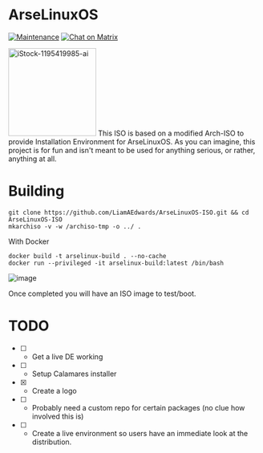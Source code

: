 # ArseLinuxOS

[![Maintenance](https://img.shields.io/maintenance/yes/2023.svg)]()
[![Chat on Matrix](https://matrix.to/img/matrix-badge.svg)](https://app.element.io/#/room/#lounge:matrix.arselinux.org)

<img width="175" alt="iStock-1195419985-ai" src="https://user-images.githubusercontent.com/17790730/216143230-86a9d0b7-229a-416d-bf66-a86a80fada1e.png"> 
This ISO is based on a modified Arch-ISO to provide Installation Environment for ArseLinuxOS. 
As you can imagine, this project is for fun and isn't meant to be used for anything serious, or rather, anything at all.



# Building

```
git clone https://github.com/LiamAEdwards/ArseLinuxOS-ISO.git && cd ArseLinuxOS-ISO
mkarchiso -v -w /archiso-tmp -o ../ .
```

With Docker
```
docker build -t arselinux-build . --no-cache
docker run --privileged -it arselinux-build:latest /bin/bash
```
![image](https://user-images.githubusercontent.com/17790730/216143513-b9b610af-9312-4589-89f2-dc212c6eb957.png)

Once completed you will have an ISO image to test/boot. 


# TODO
- [ ] - Get a live DE working
- [ ] - Setup Calamares installer
- [x] - Create a logo
- [ ] - Probably need a custom repo for certain packages (no clue how involved this is)
- [ ] - Create a live environment so users have an immediate look at the distribution.

